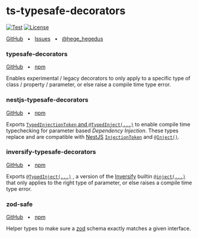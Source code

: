 # ts-typesafe-decorators

<p>
  <a href="https://github.com/sorgloomer/ts-typesafe-decorators/actions?query=branch%3Amaster"><img src="https://github.com/sorgloomer/ts-typesafe-decorators/actions/workflows/test.yml/badge.svg?event=push&branch=master" alt="Test" /></a>
  <a href="https://opensource.org/licenses/MIT" rel="nofollow"><img src="https://img.shields.io/github/license/sorgloomer/ts-typesafe-decorators" alt="License"></a>
</p>

<div>
  <a href="https://github.com/sorgloomer/ts-typesafe-decorators">GitHub</a>
  <span>&nbsp;&nbsp;•&nbsp;&nbsp;</span>
  <a href="https://github.com/sorgloomer/ts-typesafe-decorators/issues/new">Issues</a>
  <span>&nbsp;&nbsp;•&nbsp;&nbsp;</span>
  <a href="https://twitter.com/hege_hegedus">@hege_hegedus</a>
  <br />
</div>


### typesafe-decorators

<a href="https://github.com/sorgloomer/ts-typesafe-decorators/tree/master/packages/typesafe-decorators">GitHub</a>
<span>&nbsp;&nbsp;•&nbsp;&nbsp;</span>
<a href="https://www.npmjs.com/package/typesafe-decorators">npm</a>

Enables experimental / legacy decorators to only apply to a specific type of class / property / parameter, or else
raise a compile time type error.


### nestjs-typesafe-decorators

<a href="https://github.com/sorgloomer/ts-typesafe-decorators/tree/master/packages/nestjs-typesafe-decorators">GitHub</a>
<span>&nbsp;&nbsp;•&nbsp;&nbsp;</span>
<a href="https://www.npmjs.com/package/nestjs-typesafe-decorators">npm</a>

Exports
[`TypedInjectionToken` and `@TypedInject(...)`](https://github.com/sorgloomer/ts-typesafe-decorators/blob/master/packages/nestjs-typesafe-decorators)
to enable compile time typechecking for parameter based *Dependency Injection*. These types replace and are compatible
with
[NestJS](https://nestjs.com/) [`InjectionToken`](https://github.com/nestjs/nest/blob/master/packages/common/interfaces/modules/injection-token.interface.ts)
and
[`@Inject()`](https://github.com/nestjs/nest/blob/master/packages/common/decorators/core/inject.decorator.ts).


### inversify-typesafe-decorators

<a href="https://github.com/sorgloomer/ts-typesafe-decorators/tree/master/packages/inversify-typesafe-decorators">GitHub</a>
<span>&nbsp;&nbsp;•&nbsp;&nbsp;</span>
<a href="https://www.npmjs.com/package/inversify-typesafe-decorators">npm</a>

Exports
[`@TypedInject(...)`](https://github.com/sorgloomer/ts-typesafe-decorators/blob/master/packages/inversify-typesafe-decorators)
, a version of the
[Inversify](https://github.com/inversify/InversifyJS#the-basics)
builtin
[`@inject(...)`](https://github.com/inversify/InversifyJS/blob/master/wiki/constructor_injection.md)
that only applies to the right type of parameter, or else raises a compile time type error.


### zod-safe

<a href="https://github.com/sorgloomer/ts-typesafe-decorators/tree/master/packages/zod-safe">GitHub</a>
<span>&nbsp;&nbsp;•&nbsp;&nbsp;</span>
<a href="https://www.npmjs.com/package/zod-safe">npm</a>

Helper types to make sure a [zod](https://zod.dev/?id=basic-usage) schema exactly matches a given interface.
